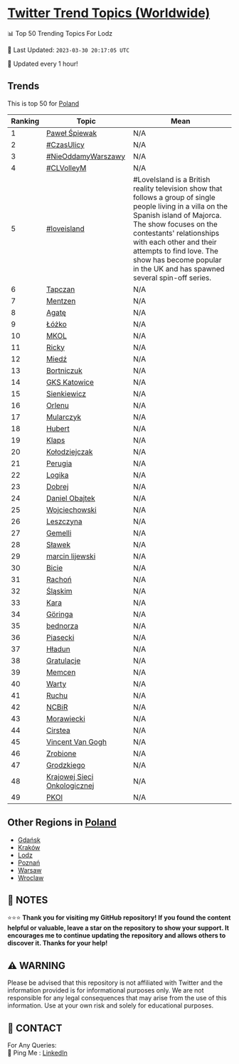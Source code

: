 [Twitter Trend Topics (Worldwide)](https://github.com/ErcinDedeoglu/Twitter-Trend-Topics)
==========


📊 Top 50 Trending Topics For Lodz

📆 Last Updated: `2023-03-30 20:17:05 UTC`

🔧 Updated every 1 hour!


## Trends

This is top 50 for [Poland](</Poland>)

| Ranking | Topic | Mean |
| ------- | ------------ | ------------ |
| 1 | [Paweł Śpiewak](http://twitter.com/search?q=Pawe%c5%82+%c5%9apiewak) | N/A |
| 2 | [#CzasUlicy](http://twitter.com/search?q=%23CzasUlicy) | N/A |
| 3 | [#NieOddamyWarszawy](http://twitter.com/search?q=%23NieOddamyWarszawy) | N/A |
| 4 | [#CLVolleyM](http://twitter.com/search?q=%23CLVolleyM) | N/A |
| 5 | [#loveisland](http://twitter.com/search?q=%23loveisland) | #LoveIsland is a British reality television show that follows a group of single people living in a villa on the Spanish island of Majorca. The show focuses on the contestants' relationships with each other and their attempts to find love. The show has become popular in the UK and has spawned several spin-off series. |
| 6 | [Tapczan](http://twitter.com/search?q=Tapczan) | N/A |
| 7 | [Mentzen](http://twitter.com/search?q=Mentzen) | N/A |
| 8 | [Agatę](http://twitter.com/search?q=Agat%c4%99) | N/A |
| 9 | [Łóżko](http://twitter.com/search?q=%c5%81%c3%b3%c5%bcko) | N/A |
| 10 | [MKOL](http://twitter.com/search?q=MKOL) | N/A |
| 11 | [Ricky](http://twitter.com/search?q=Ricky) | N/A |
| 12 | [Miedź](http://twitter.com/search?q=Mied%c5%ba) | N/A |
| 13 | [Bortniczuk](http://twitter.com/search?q=Bortniczuk) | N/A |
| 14 | [GKS Katowice](http://twitter.com/search?q=GKS+Katowice) | N/A |
| 15 | [Sienkiewicz](http://twitter.com/search?q=Sienkiewicz) | N/A |
| 16 | [Orlenu](http://twitter.com/search?q=Orlenu) | N/A |
| 17 | [Mularczyk](http://twitter.com/search?q=Mularczyk) | N/A |
| 18 | [Hubert](http://twitter.com/search?q=Hubert) | N/A |
| 19 | [Klaps](http://twitter.com/search?q=Klaps) | N/A |
| 20 | [Kołodziejczak](http://twitter.com/search?q=Ko%c5%82odziejczak) | N/A |
| 21 | [Perugia](http://twitter.com/search?q=Perugia) | N/A |
| 22 | [Logika](http://twitter.com/search?q=Logika) | N/A |
| 23 | [Dobrej](http://twitter.com/search?q=Dobrej) | N/A |
| 24 | [Daniel Obajtek](http://twitter.com/search?q=Daniel+Obajtek) | N/A |
| 25 | [Wojciechowski](http://twitter.com/search?q=Wojciechowski) | N/A |
| 26 | [Leszczyna](http://twitter.com/search?q=Leszczyna) | N/A |
| 27 | [Gemelli](http://twitter.com/search?q=Gemelli) | N/A |
| 28 | [Sławek](http://twitter.com/search?q=S%c5%82awek) | N/A |
| 29 | [marcin lijewski](http://twitter.com/search?q=marcin+lijewski) | N/A |
| 30 | [Bicie](http://twitter.com/search?q=Bicie) | N/A |
| 31 | [Rachoń](http://twitter.com/search?q=Racho%c5%84) | N/A |
| 32 | [Śląskim](http://twitter.com/search?q=%c5%9al%c4%85skim) | N/A |
| 33 | [Kara](http://twitter.com/search?q=Kara) | N/A |
| 34 | [Göringa](http://twitter.com/search?q=G%c3%b6ringa) | N/A |
| 35 | [bednorza](http://twitter.com/search?q=bednorza) | N/A |
| 36 | [Piasecki](http://twitter.com/search?q=Piasecki) | N/A |
| 37 | [Hładun](http://twitter.com/search?q=H%c5%82adun) | N/A |
| 38 | [Gratulacje](http://twitter.com/search?q=Gratulacje) | N/A |
| 39 | [Memcen](http://twitter.com/search?q=Memcen) | N/A |
| 40 | [Warty](http://twitter.com/search?q=Warty) | N/A |
| 41 | [Ruchu](http://twitter.com/search?q=Ruchu) | N/A |
| 42 | [NCBiR](http://twitter.com/search?q=NCBiR) | N/A |
| 43 | [Morawiecki](http://twitter.com/search?q=Morawiecki) | N/A |
| 44 | [Cirstea](http://twitter.com/search?q=Cirstea) | N/A |
| 45 | [Vincent Van Gogh](http://twitter.com/search?q=Vincent+Van+Gogh) | N/A |
| 46 | [Zrobione](http://twitter.com/search?q=Zrobione) | N/A |
| 47 | [Grodzkiego](http://twitter.com/search?q=Grodzkiego) | N/A |
| 48 | [Krajowej Sieci Onkologicznej](http://twitter.com/search?q=Krajowej+Sieci+Onkologicznej) | N/A |
| 49 | [PKOl](http://twitter.com/search?q=PKOl) | N/A |



## Other Regions in [Poland](</Poland>)

* [Gdańsk](</Poland/Gdańsk.md>)
* [Kraków](</Poland/Kraków.md>)
* [Lodz](</Poland/Lodz.md>)
* [Poznań](</Poland/Poznań.md>)
* [Warsaw](</Poland/Warsaw.md>)
* [Wroclaw](</Poland/Wroclaw.md>)



## 📝 NOTES

⭐⭐⭐ **Thank you for visiting my GitHub repository! If you found the content helpful or valuable, leave a star on the repository to show your support. It encourages me to continue updating the repository and allows others to discover it. Thanks for your help!**


## ⚠️ WARNING

Please be advised that this repository is not affiliated with Twitter and the information provided is for informational purposes only. We are not responsible for any legal consequences that may arise from the use of this information. Use at your own risk and solely for educational purposes.


## 📨 CONTACT

 For Any Queries:  
            🏓 Ping Me : [LinkedIn](https://www.linkedin.com/in/ercindedeoglu/)
